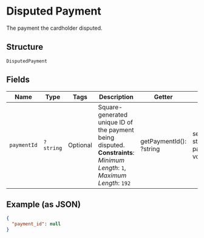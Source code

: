
# Disputed Payment

The payment the cardholder disputed.

## Structure

`DisputedPayment`

## Fields

| Name | Type | Tags | Description | Getter | Setter |
|  --- | --- | --- | --- | --- | --- |
| `paymentId` | `?string` | Optional | Square-generated unique ID of the payment being disputed.<br>**Constraints**: *Minimum Length*: `1`, *Maximum Length*: `192` | getPaymentId(): ?string | setPaymentId(?string paymentId): void |

## Example (as JSON)

```json
{
  "payment_id": null
}
```

